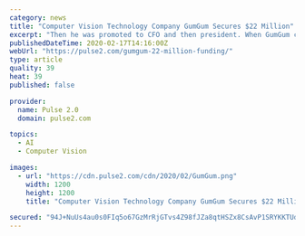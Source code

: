 ```yaml
---
category: news
title: "Computer Vision Technology Company GumGum Secures $22 Million"
excerpt: "Then he was promoted to CFO and then president. When GumGum co-founder Ophir Tanz stepped down to launch Pearl, Schraeder became CEO. GumGum has developed computer vision technology for identifying the content within an image. And then the content is used for displaying contextual ads. In the future, GumGum plans to expand into sports ..."
publishedDateTime: 2020-02-17T14:16:00Z
webUrl: "https://pulse2.com/gumgum-22-million-funding/"
type: article
quality: 39
heat: 39
published: false

provider:
  name: Pulse 2.0
  domain: pulse2.com

topics:
  - AI
  - Computer Vision

images:
  - url: "https://cdn.pulse2.com/cdn/2020/02/GumGum.png"
    width: 1200
    height: 1200
    title: "Computer Vision Technology Company GumGum Secures $22 Million"

secured: "94J+NuUs4au0s0FIq5o67GzMrRjGTvs4Z98fJZa8qtHSZx8CsAvP1SRYKKTUdv1G8rBMftEzXgGg7CsXAItyEDHhvTqkoqDPSEn6wyenZwyHVK54WI12CtBQmzO+Y35m/ZBUQCm4bnFYPJjcfGkkbZ0owRX3ZXJBM2yVahjn58NxBFqolqAePumbkDK+Uim67CfsO0WJnBvKccUFMrtrVTMGUNzbQLL2IAYLH4bEY+BbJjhGT0rUTjsFHn9n3dAyoaQ0QNQAZKOVd881Otp6qk268koFsb59bgDTRaSj6xwxdPZh+eUiHin8A38DuX2v;0bePjAbx6c3I1sYydfD28Q=="
---
```


